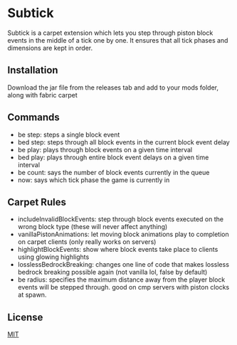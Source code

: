 # Subtick

Subtick is a carpet extension which lets you step through piston block events in the middle of a tick one by one. It ensures that all tick phases and dimensions are kept in order.

## Installation

Download the jar file from the releases tab and add to your mods folder, along with fabric carpet

## Commands
* be step: steps a single block event
* bed step: steps through all block events in the current block event delay
* be play: plays through block events on a given time interval
* bed play: plays through entire block event delays on a given time interval
* be count: says the number of block events currently in the queue
* now: says which tick phase the game is currently in

## Carpet Rules
* includeInvalidBlockEvents: step through block events executed on the wrong block type (these will never affect anything)
* vanillaPistonAnimations: let moving block animations play to completion on carpet clients (only really works on servers)
* highlightBlockEvents: show where block events take place to clients using glowing highlights
* losslessBedrockBreaking: changes one line of code that makes lossless bedrock breaking possible again (not vanilla lol, false by default)
* be radius: specifies the maximum distance away from the player block events will be stepped through. good on cmp servers with piston clocks at spawn.

## License
[MIT](https://choosealicense.com/licenses/mit/)
